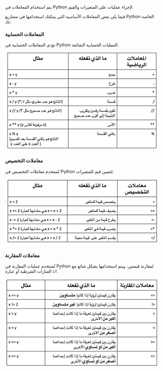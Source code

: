 يتم استخدام المعاملات في Python لإجراء عمليات على المتغيرات والقيم.

فيما يلي بعض المعاملات الأساسية التي يمكنك استخدامها في مشاريع Python الخاصة بك:

### المعاملات الحسابية

تؤدي المعاملات الحسابية في Python العمليات الحسابية الشائعة.

![جدول يوضح المعاملات الحسابية التالية: + إجراء عملية الجمع ؛ - ينفذ الطرح. * يقوم بعملية الضرب. / ينفذ القسمة ؛ // ينفذ قسمة أرضية حيث تكون الإجابة عددًا صحيحًا يزيل الكسور العشرية ؛ ** ينفذ الأس. ٪ يؤدي وظيفة المعامل.](images/arithmetic_operators.png)

### معاملات التخصيص

تُستخدم معاملات التخصيص في Python لتعيين قيم للمتغيرات.

![جدول يوضح عوامل التخصيص التالية: = يعين قيمة متغير يساوي ؛ + = يضيف قيمة إلى المتغير ؛ - = تطرح قيمة من المتغير ؛ * = تضرب قيمة في المتغير ؛ / = يقسم قيمة من المتغير.](images/assignment_operators.png)

### معاملات المقارنة

تُستخدم عمليات المقارنة في Python لمقارنة قيمتين، ويتم استخدامها بشكل شائع مع العبارات الشرطية أو عبارة `if`.

![A table showing the following comparison operators: == compares two values to see if they are equal; != compares two values to see if the are not equal; < compares two values to see if one is less than another; > compares two values to see if one is greater than another; >= compares two values to see if one is greater than or equal to another; < = compares values to see if one is less than or equal to another.](images/comparison_operators.png)